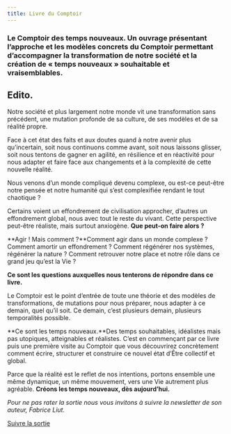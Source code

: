 ```yaml
---
title: Livre du Comptoir
---
```


### **Le Comptoir des temps nouveaux. Un ouvrage présentant l’approche et les modèles concrets du Comptoir permettant d’accompagner la transformation de notre société et la création de « temps nouveaux » souhaitable et vraisemblables.**

## **Edito.**

Notre société et plus largement notre monde vit une transformation sans précédent, une mutation profonde de sa culture, de ses modèles et de sa réalité propre.

Face à cet état des faits et aux doutes quand à notre avenir plus qu’incertain, soit nous continuons comme avant, soit nous laissons glisser, soit nous tentons de gagner en agilité, en résilience et en réactivité pour nous adapter et faire face aux changements et à la complexité de cette nouvelle réalité.

Nous venons d’un monde compliqué devenu complexe, ou est-ce peut-être notre pensée et notre humanité qui s’est complexifiée rendant le tout chaotique ?

Certains voient un effondrement de civilisation approcher, d’autres un effondrement global, nous avec tout le reste du vivant. Cette perspective peut-être réaliste, mais surtout anxiogène. **Que peut-on faire alors ?**

**Agir ! Mais comment ?**Comment agir dans un monde complexe ? Comment amortir un effondrement ? Comment régénérer nos systèmes, régénérer la nature ? Comment retrouver notre place et notre rôle dans ce grand jeu qu’est la Vie ?

**Ce sont les questions auxquelles nous tenterons de répondre dans ce livre.**

Le Comptoir est le point d’entrée de toute une théorie et des modèles de transformations, de mutations pour nous préparer, nous adapter à ce demain, quel qu’il soit. Ce demain, c’est plusieurs demain, plusieurs temporalités possible.

**Ce sont les temps nouveaux.**Des temps souhaitables, idéalistes mais pas utopiques, atteignables et réalistes. C’est en commençant par ce livre puis une première visite au Comptoir que vous découvrirez concrètement comment écrire, structurer et construire ce nouvel état d’Être collectif et global.

Parce que la réalité est le reflet de nos intentions, portons ensemble une même dynamique, un même mouvement, vers une Vie autrement plus agréable. **Créons les temps nouveaux, dès aujourd’hui.**

*Pour ne pas rater la sortie nous vous invitons à suivre la newsletter de son auteur, Fabrice Liut.*

[Suivre la sortie](https://liut.substack.com/)